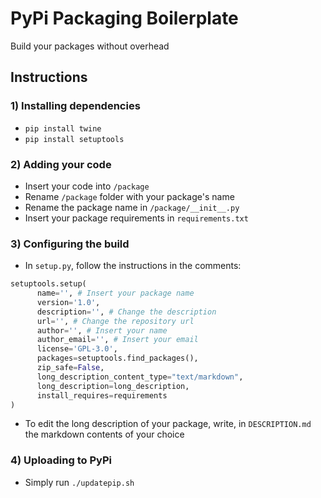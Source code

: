 # PyPi Packaging Boilerplate

Build your packages without overhead

## Instructions
### 1) Installing dependencies
- ```pip install twine```
- ```pip install setuptools```

### 2) Adding your code
- Insert your code into ```/package```
- Rename ```/package``` folder with your package's name
- Rename the package name in ```/package/__init__.py```
- Insert your package requirements in ```requirements.txt```

### 3) Configuring the build
- In ```setup.py```, follow the instructions in the comments:
```python
setuptools.setup(
      name='', # Insert your package name
      version='1.0',
      description='', # Change the description
      url='', # Change the repository url
      author='', # Insert your name
      author_email='', # Insert your email
      license='GPL-3.0',
      packages=setuptools.find_packages(),
      zip_safe=False,
      long_description_content_type="text/markdown",
      long_description=long_description,
      install_requires=requirements
)
```
- To edit the long description of your package, write, in ```DESCRIPTION.md``` the markdown contents of your choice

### 4) Uploading to PyPi
- Simply run ```./updatepip.sh```